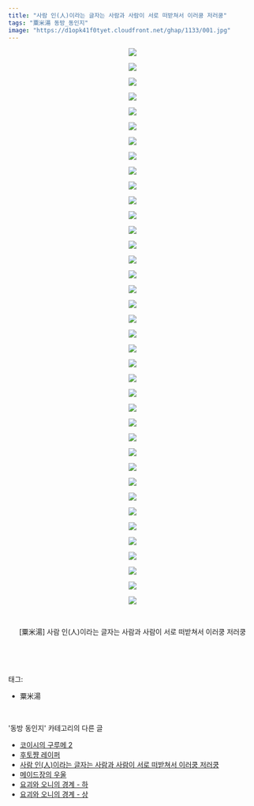 ```yaml
---
title: "사람 인(人)이라는 글자는 사람과 사람이 서로 떠받쳐서 이러쿵 저러쿵"
tags: "粟米湯 동방_동인지"
image: "https://d1opk41f0tyet.cloudfront.net/ghap/1133/001.jpg"
---
```

<div class="article">
<p style="text-align: center; clear: none; float: none;"><img src="{{ site.imgserver10 }}/ghap/1133/001.jpg"/></p>
<p style="text-align: center; clear: none; float: none;"><img src="{{ site.imgserver10 }}/ghap/1133/002.jpg"/></p>
<p style="text-align: center; clear: none; float: none;"><img src="{{ site.imgserver10 }}/ghap/1133/003.jpg"/></p>
<p style="text-align: center; clear: none; float: none;"><img src="{{ site.imgserver10 }}/ghap/1133/004.jpg"/></p>
<p style="text-align: center; clear: none; float: none;"><img src="{{ site.imgserver10 }}/ghap/1133/005.jpg"/></p>
<p style="text-align: center; clear: none; float: none;"><img src="{{ site.imgserver10 }}/ghap/1133/006.jpg"/></p>
<p style="text-align: center; clear: none; float: none;"><img src="{{ site.imgserver10 }}/ghap/1133/007.jpg"/></p>
<p style="text-align: center; clear: none; float: none;"><img src="{{ site.imgserver10 }}/ghap/1133/008.jpg"/></p>
<p style="text-align: center; clear: none; float: none;"><img src="{{ site.imgserver10 }}/ghap/1133/009.jpg"/></p>
<p style="text-align: center; clear: none; float: none;"><img src="{{ site.imgserver10 }}/ghap/1133/010.jpg"/></p>
<p style="text-align: center; clear: none; float: none;"><img src="{{ site.imgserver10 }}/ghap/1133/011.jpg"/></p>
<p style="text-align: center; clear: none; float: none;"><img src="{{ site.imgserver10 }}/ghap/1133/012.jpg"/></p>
<p style="text-align: center; clear: none; float: none;"><img src="{{ site.imgserver10 }}/ghap/1133/013.jpg"/></p>
<p style="text-align: center; clear: none; float: none;"><img src="{{ site.imgserver10 }}/ghap/1133/014.jpg"/></p>
<p style="text-align: center; clear: none; float: none;"><img src="{{ site.imgserver10 }}/ghap/1133/015.jpg"/></p>
<p style="text-align: center; clear: none; float: none;"><img src="{{ site.imgserver10 }}/ghap/1133/016.jpg"/></p>
<p style="text-align: center; clear: none; float: none;"><img src="{{ site.imgserver10 }}/ghap/1133/017.jpg"/></p>
<p style="text-align: center; clear: none; float: none;"><img src="{{ site.imgserver10 }}/ghap/1133/018.jpg"/></p>
<p style="text-align: center; clear: none; float: none;"><img src="{{ site.imgserver10 }}/ghap/1133/019.jpg"/></p>
<p style="text-align: center; clear: none; float: none;"><img src="{{ site.imgserver10 }}/ghap/1133/020.jpg"/></p>
<p style="text-align: center; clear: none; float: none;"><img src="{{ site.imgserver10 }}/ghap/1133/021.jpg"/></p>
<p style="text-align: center; clear: none; float: none;"><img src="{{ site.imgserver10 }}/ghap/1133/022.jpg"/></p>
<p style="text-align: center; clear: none; float: none;"><img src="{{ site.imgserver10 }}/ghap/1133/023.jpg"/></p>
<p style="text-align: center; clear: none; float: none;"><img src="{{ site.imgserver10 }}/ghap/1133/024.jpg"/></p>
<p style="text-align: center; clear: none; float: none;"><img src="{{ site.imgserver10 }}/ghap/1133/025.jpg"/></p>
<p style="text-align: center; clear: none; float: none;"><img src="{{ site.imgserver10 }}/ghap/1133/026.jpg"/></p>
<p style="text-align: center; clear: none; float: none;"><img src="{{ site.imgserver10 }}/ghap/1133/027.jpg"/></p>
<p style="text-align: center; clear: none; float: none;"><img src="{{ site.imgserver10 }}/ghap/1133/028.jpg"/></p>
<p style="text-align: center; clear: none; float: none;"><img src="{{ site.imgserver10 }}/ghap/1133/029.jpg"/></p>
<p style="text-align: center; clear: none; float: none;"><img src="{{ site.imgserver10 }}/ghap/1133/030.jpg"/></p>
<p style="text-align: center; clear: none; float: none;"><img src="{{ site.imgserver10 }}/ghap/1133/031.jpg"/></p>
<p style="text-align: center; clear: none; float: none;"><img src="{{ site.imgserver10 }}/ghap/1133/032.jpg"/></p>
<p style="text-align: center; clear: none; float: none;"><img src="{{ site.imgserver10 }}/ghap/1133/033.jpg"/></p>
<p style="text-align: center; clear: none; float: none;"><img src="{{ site.imgserver10 }}/ghap/1133/034.jpg"/></p>
<p style="text-align: center; clear: none; float: none;"><img src="{{ site.imgserver10 }}/ghap/1133/035.jpg"/></p>
<p style="text-align: center; clear: none; float: none;"><img src="{{ site.imgserver10 }}/ghap/1133/036.jpg"/></p>
<p style="text-align: center; clear: none; float: none;"><img src="{{ site.imgserver10 }}/ghap/1133/037.jpg"/></p>
<p style="text-align: center; clear: none; float: none;"><img src="{{ site.imgserver10 }}/ghap/1133/038.jpg"/></p>
<p style="text-align: center; clear: none; float: none;"><br/></p>
<p style="text-align: center; clear: none; float: none;">[粟米湯] 사람 인(人)이라는 글자는 사람과 사람이 서로 떠받쳐서 이러쿵 저러쿵</p>
<p><br/></p>
</div><br/>
<div class="tagTrail">
<p>태그: </p>
<ul>
<li>粟米湯</li>
</ul>
</div><br/>
<div class="another">
<p>'동방 동인지' 카테고리의 다른 글</p>
<ul>
<li><a href="/ghap_1135">코이시의 구루메 2</a></li>
<li><a href="/ghap_1134">후토쨩 레이퍼</a></li>
<li><a href="/ghap_1133">사람 인(人)이라는 글자는 사람과 사람이 서로 떠받쳐서 이러쿵 저러쿵</a></li>
<li><a href="/ghap_1131">메이드장의 우울</a></li>
<li><a href="/ghap_1130">요괴와 오니의 경계 - 하</a></li>
<li><a href="/ghap_1129">요괴와 오니의 경계 - 상</a></li>
</ul>
</div><br/>
<div class="cb_module cb_fluid">
<div class="cb_wrt cb_profile">
</div><!-- commentList close -->
</div><br/>
